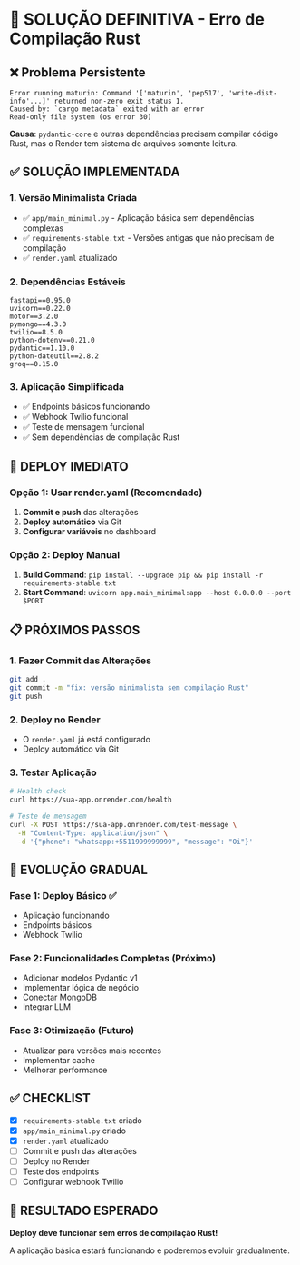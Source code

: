 # 🚨 SOLUÇÃO DEFINITIVA - Erro de Compilação Rust

## ❌ Problema Persistente

```
Error running maturin: Command '['maturin', 'pep517', 'write-dist-info'...]' returned non-zero exit status 1.
Caused by: `cargo metadata` exited with an error
Read-only file system (os error 30)
```

**Causa**: `pydantic-core` e outras dependências precisam compilar código Rust, mas o Render tem sistema de arquivos somente leitura.

## ✅ SOLUÇÃO IMPLEMENTADA

### **1. Versão Minimalista Criada**

- ✅ `app/main_minimal.py` - Aplicação básica sem dependências complexas
- ✅ `requirements-stable.txt` - Versões antigas que não precisam de compilação
- ✅ `render.yaml` atualizado

### **2. Dependências Estáveis**

```
fastapi==0.95.0
uvicorn==0.22.0
motor==3.2.0
pymongo==4.3.0
twilio==8.5.0
python-dotenv==0.21.0
pydantic==1.10.0
python-dateutil==2.8.2
groq==0.15.0
```

### **3. Aplicação Simplificada**

- ✅ Endpoints básicos funcionando
- ✅ Webhook Twilio funcional
- ✅ Teste de mensagem funcional
- ✅ Sem dependências de compilação Rust

## 🚀 DEPLOY IMEDIATO

### **Opção 1: Usar render.yaml (Recomendado)**

1. **Commit e push** das alterações
2. **Deploy automático** via Git
3. **Configurar variáveis** no dashboard

### **Opção 2: Deploy Manual**

1. **Build Command**: `pip install --upgrade pip && pip install -r requirements-stable.txt`
2. **Start Command**: `uvicorn app.main_minimal:app --host 0.0.0.0 --port $PORT`

## 📋 PRÓXIMOS PASSOS

### **1. Fazer Commit das Alterações**

```bash
git add .
git commit -m "fix: versão minimalista sem compilação Rust"
git push
```

### **2. Deploy no Render**

- O `render.yaml` já está configurado
- Deploy automático via Git

### **3. Testar Aplicação**

```bash
# Health check
curl https://sua-app.onrender.com/health

# Teste de mensagem
curl -X POST https://sua-app.onrender.com/test-message \
  -H "Content-Type: application/json" \
  -d '{"phone": "whatsapp:+5511999999999", "message": "Oi"}'
```

## 🔧 EVOLUÇÃO GRADUAL

### **Fase 1: Deploy Básico** ✅

- Aplicação funcionando
- Endpoints básicos
- Webhook Twilio

### **Fase 2: Funcionalidades Completas** (Próximo)

- Adicionar modelos Pydantic v1
- Implementar lógica de negócio
- Conectar MongoDB
- Integrar LLM

### **Fase 3: Otimização** (Futuro)

- Atualizar para versões mais recentes
- Implementar cache
- Melhorar performance

## ✅ CHECKLIST

- [x] `requirements-stable.txt` criado
- [x] `app/main_minimal.py` criado
- [x] `render.yaml` atualizado
- [ ] Commit e push das alterações
- [ ] Deploy no Render
- [ ] Teste dos endpoints
- [ ] Configurar webhook Twilio

## 🎯 RESULTADO ESPERADO

**Deploy deve funcionar sem erros de compilação Rust!**

A aplicação básica estará funcionando e poderemos evoluir gradualmente.
